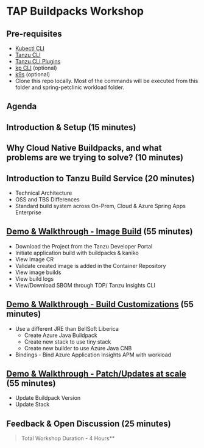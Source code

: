 # TAP Buildpacks Workshop

## Pre-requisites
* [Kubectl CLI](https://kubernetes.io/docs/tasks/tools/)
* [Tanzu CLI](https://docs.vmware.com/en/VMware-Tanzu-Application-Platform/1.6/tap/install-tanzu-cli.html#install-the-tanzu-cli-4)
* [Tanzu CLI Plugins](https://docs.vmware.com/en/VMware-Tanzu-Application-Platform/1.6/tap/install-tanzu-cli.html#install-tanzu-cli-plugins-5)
* [kp CLI](https://github.com/buildpacks-community/kpack-cli) (optional)
* [k9s](https://k9scli.io/topics/install/) (optional)
* Clone this repo locally. Most of the commands will be executed from this folder and spring-petclinic workload folder.

## Agenda
## Introduction & Setup (15 minutes)
## Why Cloud Native Buildpacks, and what problems are we trying to solve? (10 minutes)

## Introduction to Tanzu Build Service (20 minutes)
  * Technical Architecture
  * OSS and TBS Differences
  * Standard build system across On-Prem, Cloud & Azure Spring Apps  Enterprise

## [Demo & Walkthrough - Image Build](session-1.md) (55 minutes)
  * Download the Project from the Tanzu Developer Portal
  * Initiate application build with buildpacks & kaniko
  * View Image CR
  * Validate created image is added in the Container Repository
  * View image builds
  * View build logs
  * View/Download SBOM through TDP/ Tanzu Insights CLI

## [Demo & Walkthrough - Build Customizations](session-2.md) (55 minutes)
  * Use a different JRE than BellSoft Liberica 
    * Create Azure Java Buildpack
    * Create new stack to use tiny stack
    * Create new builder to use Azure Java CNB
  * Bindings - Bind Azure Application Insights APM with workload

## [Demo & Walkthrough - Patch/Updates at scale](session-3.md) (55 minutes)
  * Update Buildpack Version
  * Update Stack

## Feedback & Open Discussion (25 minutes)

>Total Workshop Duration - 4 Hours**
